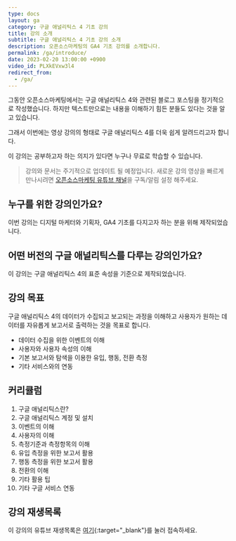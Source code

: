 ```yaml
---
type: docs
layout: ga
category: 구글 애널리틱스 4 기초 강의
title: 강의 소개
subtitle: 구글 애널리틱스 4 기초 강의 소개
description: 오픈소스마케팅의 GA4 기초 강의를 소개합니다.
permalink: /ga/introduce/
date: 2023-02-20 13:00:00 +0900
video_id: PLXkEVxw3l4
redirect_from:
  - /ga/
---
```


그동안 오픈소스마케팅에서는 구글 애널리틱스 4와 관련된 블로그 포스팅을 정기적으로 작성했습니다. 하지만 텍스트만으로는 내용을 이해하기 힘든 분들도 있다는 것을 알고 있습니다.

그래서 이번에는 영상 강의의 형태로 구글 애널리틱스 4를 더욱 쉽게 알려드리고자 합니다.

이 강의는 공부하고자 하는 의지가 있다면 누구나 무료로 학습할 수 있습니다.

> 강의와 문서는 주기적으로 업데이트 될 예정입니다. 새로운 강의 영상을 빠르게 만나시려면 [오픈소스마케팅 유튜브 채널](https://www.youtube.com/@osoma)을 구독/알림 설정 해주세요.

## 누구를 위한 강의인가요?

이번 강의는 디지털 마케터와 기획자, GA4 기초를 다지고자 하는 분을 위해 제작되었습니다.

## 어떤 버전의 구글 애널리틱스를 다루는 강의인가요?

이 강의는 구글 애널리틱스 4의 표준 속성을 기준으로 제작되었습니다.

## 강의 목표

구글 애널리틱스 4의 데이터가 수집되고 보고되는 과정을 이해하고 사용자가 원하는 데이터를 자유롭게 보고서로 출력하는 것을 목표로 합니다.

- 데이터 수집을 위한 이벤트의 이해
- 사용자와 사용자 속성의 이해
- 기본 보고서와 탐색을 이용한 유입, 행동, 전환 측정
- 기타 서비스와의 연동

## 커리큘럼

1. 구글 애널리틱스란?
2. 구글 애널리틱스 계정 및 설치
3. 이벤트의 이해
4. 사용자의 이해
5. 측정기준과 측정항목의 이해
6. 유입 측정을 위한 보고서 활용
7. 행동 측정을 위한 보고서 활용
8. 전환의 이해
9. 기타 활용 팁
10. 기타 구글 서비스 연동

## 강의 재생목록

이 강의의 유튜브 재생목록은 [여기](https://youtube.com/playlist?list=PLRrkVu2PYLQhRN7f4YvsAcyEDatyYpt25){:target="_blank"}를 눌러 접속하세요.